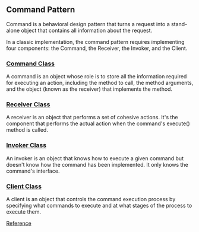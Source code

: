 ## Command Pattern

Command is a behavioral design pattern that turns a request into a stand-alone object that contains all information about the request. 

In a classic implementation, the command pattern requires implementing four components: the Command, the Receiver, the Invoker, and the Client.

### [Command Class](src/com/eqbank/designpattern/command/commands/Command.java)

A command is an object whose role is to store all the information required for executing an action, including the method to call, the method arguments, and the object (known as the receiver) that implements the method.

### [Receiver Class](src/com/eqbank/designpattern/command/commands/MusicOffCommand.java)

A receiver is an object that performs a set of cohesive actions. It's the component that performs the actual action when the command's execute() method is called.

### [Invoker Class](src/com/eqbank/designpattern/command/AlexaDevice.java)

An invoker is an object that knows how to execute a given command but doesn't know how the command has been implemented. It only knows the command's interface.

### [Client Class](src/com/eqbank/designpattern/command/CommandTest.java)

A client is an object that controls the command execution process by specifying what commands to execute and at what stages of the process to execute them.

[Reference](https://www.baeldung.com/java-command-pattern)

